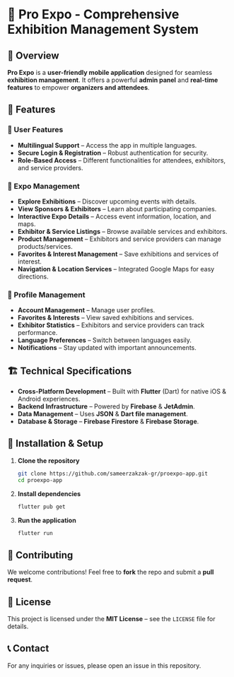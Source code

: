 # 📢 Pro Expo - Comprehensive Exhibition Management System

## 🚀 Overview
**Pro Expo** is a **user-friendly mobile application** designed for seamless **exhibition management**. It offers a powerful **admin panel** and **real-time features** to empower **organizers and attendees**.

## 🎯 Features
### 🔹 User Features
- **Multilingual Support** – Access the app in multiple languages.
- **Secure Login & Registration** – Robust authentication for security.
- **Role-Based Access** – Different functionalities for attendees, exhibitors, and service providers.

### 🔹 Expo Management
- **Explore Exhibitions** – Discover upcoming events with details.
- **View Sponsors & Exhibitors** – Learn about participating companies.
- **Interactive Expo Details** – Access event information, location, and maps.
- **Exhibitor & Service Listings** – Browse available services and exhibitors.
- **Product Management** – Exhibitors and service providers can manage products/services.
- **Favorites & Interest Management** – Save exhibitions and services of interest.
- **Navigation & Location Services** – Integrated Google Maps for easy directions.

### 🔹 Profile Management
- **Account Management** – Manage user profiles.
- **Favorites & Interests** – View saved exhibitions and services.
- **Exhibitor Statistics** – Exhibitors and service providers can track performance.
- **Language Preferences** – Switch between languages easily.
- **Notifications** – Stay updated with important announcements.

## 🏗️ Technical Specifications
- **Cross-Platform Development** – Built with **Flutter** (Dart) for native iOS & Android experiences.
- **Backend Infrastructure** – Powered by **Firebase** & **JetAdmin**.
- **Data Management** – Uses **JSON** & **Dart file management**.
- **Database & Storage** – **Firebase Firestore** & **Firebase Storage**.

## 📜 Installation & Setup
1. **Clone the repository**
   ```sh
   git clone https://github.com/sameerzakzak-gr/proexpo-app.git
   cd proexpo-app
   ```
2. **Install dependencies**
   ```sh
   flutter pub get
   ```
3. **Run the application**
   ```sh
   flutter run
   ```

## 🤝 Contributing
We welcome contributions! Feel free to **fork** the repo and submit a **pull request**.

## 📄 License
This project is licensed under the **MIT License** – see the `LICENSE` file for details.

## 📞 Contact
For any inquiries or issues, please open an issue in this repository.

